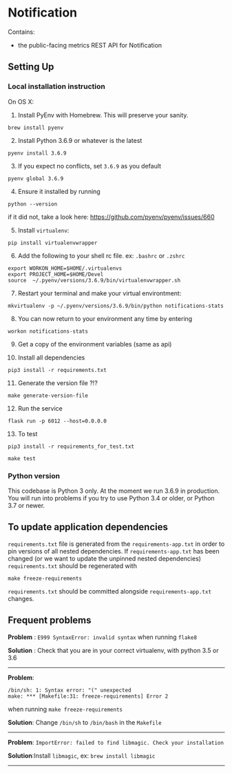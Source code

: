 # Notification

Contains:

- the public-facing metrics REST API for Notification

## Setting Up

### Local installation instruction

On OS X:

1. Install PyEnv with Homebrew. This will preserve your sanity.

`brew install pyenv`

2. Install Python 3.6.9 or whatever is the latest

`pyenv install 3.6.9`

3. If you expect no conflicts, set `3.6.9` as you default

`pyenv global 3.6.9`

4. Ensure it installed by running

`python --version`

if it did not, take a look here: https://github.com/pyenv/pyenv/issues/660

5. Install `virtualenv`:

`pip install virtualenvwrapper`

6. Add the following to your shell rc file. ex: `.bashrc` or `.zshrc`

```
export WORKON_HOME=$HOME/.virtualenvs
export PROJECT_HOME=$HOME/Devel
source  ~/.pyenv/versions/3.6.9/bin/virtualenvwrapper.sh
```

7. Restart your terminal and make your virtual environtment:

`mkvirtualenv -p ~/.pyenv/versions/3.6.9/bin/python notifications-stats`

8. You can now return to your environment any time by entering

`workon notifications-stats`

9. Get a copy of the environment variables (same as api)

10. Install all dependencies

`pip3 install -r requirements.txt`

11. Generate the version file ?!?

`make generate-version-file`

12. Run the service

`flask run -p 6012 --host=0.0.0.0`

13. To test

`pip3 install -r requirements_for_test.txt`

`make test`

### Python version

This codebase is Python 3 only. At the moment we run 3.6.9 in production. You will run into problems if you try to use Python 3.4 or older, or Python 3.7 or newer.

## To update application dependencies

`requirements.txt` file is generated from the `requirements-app.txt` in order to pin
versions of all nested dependencies. If `requirements-app.txt` has been changed (or
we want to update the unpinned nested dependencies) `requirements.txt` should be
regenerated with

```
make freeze-requirements
```

`requirements.txt` should be committed alongside `requirements-app.txt` changes.

## Frequent problems

**Problem** : `E999 SyntaxError: invalid syntax` when running `flake8`

**Solution** : Check that you are in your correct virtualenv, with python 3.5 or 3.6

---

**Problem**:

```
/bin/sh: 1: Syntax error: "(" unexpected
make: *** [Makefile:31: freeze-requirements] Error 2
```

when running `make freeze-requirements`

**Solution**: Change `/bin/sh` to `/bin/bash` in the `Makefile`

---

**Problem**: `ImportError: failed to find libmagic. Check your installation`

**Solution**:Install `libmagic`, ex: `brew install libmagic`

---
